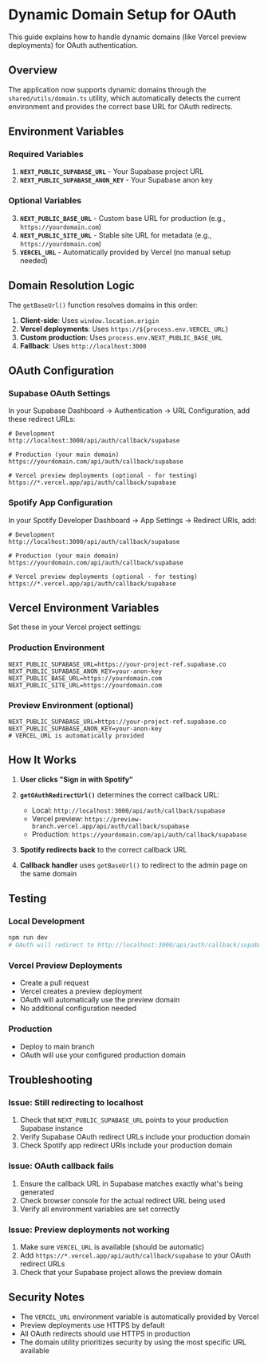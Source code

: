 # Dynamic Domain Setup for OAuth

This guide explains how to handle dynamic domains (like Vercel preview deployments) for OAuth authentication.

## Overview

The application now supports dynamic domains through the `shared/utils/domain.ts` utility, which automatically detects the current environment and provides the correct base URL for OAuth redirects.

## Environment Variables

### Required Variables

1. **`NEXT_PUBLIC_SUPABASE_URL`** - Your Supabase project URL
2. **`NEXT_PUBLIC_SUPABASE_ANON_KEY`** - Your Supabase anon key

### Optional Variables

3. **`NEXT_PUBLIC_BASE_URL`** - Custom base URL for production (e.g., `https://yourdomain.com`)
4. **`NEXT_PUBLIC_SITE_URL`** - Stable site URL for metadata (e.g., `https://yourdomain.com`)
5. **`VERCEL_URL`** - Automatically provided by Vercel (no manual setup needed)

## Domain Resolution Logic

The `getBaseUrl()` function resolves domains in this order:

1. **Client-side**: Uses `window.location.origin`
2. **Vercel deployments**: Uses `https://${process.env.VERCEL_URL}`
3. **Custom production**: Uses `process.env.NEXT_PUBLIC_BASE_URL`
4. **Fallback**: Uses `http://localhost:3000`

## OAuth Configuration

### Supabase OAuth Settings

In your Supabase Dashboard → Authentication → URL Configuration, add these redirect URLs:

```
# Development
http://localhost:3000/api/auth/callback/supabase

# Production (your main domain)
https://yourdomain.com/api/auth/callback/supabase

# Vercel preview deployments (optional - for testing)
https://*.vercel.app/api/auth/callback/supabase
```

### Spotify App Configuration

In your Spotify Developer Dashboard → App Settings → Redirect URIs, add:

```
# Development
http://localhost:3000/api/auth/callback/supabase

# Production (your main domain)
https://yourdomain.com/api/auth/callback/supabase

# Vercel preview deployments (optional - for testing)
https://*.vercel.app/api/auth/callback/supabase
```

## Vercel Environment Variables

Set these in your Vercel project settings:

### Production Environment

```
NEXT_PUBLIC_SUPABASE_URL=https://your-project-ref.supabase.co
NEXT_PUBLIC_SUPABASE_ANON_KEY=your-anon-key
NEXT_PUBLIC_BASE_URL=https://yourdomain.com
NEXT_PUBLIC_SITE_URL=https://yourdomain.com
```

### Preview Environment (optional)

```
NEXT_PUBLIC_SUPABASE_URL=https://your-project-ref.supabase.co
NEXT_PUBLIC_SUPABASE_ANON_KEY=your-anon-key
# VERCEL_URL is automatically provided
```

## How It Works

1. **User clicks "Sign in with Spotify"**
2. **`getOAuthRedirectUrl()`** determines the correct callback URL:

   - Local: `http://localhost:3000/api/auth/callback/supabase`
   - Vercel preview: `https://preview-branch.vercel.app/api/auth/callback/supabase`
   - Production: `https://yourdomain.com/api/auth/callback/supabase`

3. **Spotify redirects back** to the correct callback URL
4. **Callback handler** uses `getBaseUrl()` to redirect to the admin page on the same domain

## Testing

### Local Development

```bash
npm run dev
# OAuth will redirect to http://localhost:3000/api/auth/callback/supabase
```

### Vercel Preview Deployments

- Create a pull request
- Vercel creates a preview deployment
- OAuth will automatically use the preview domain
- No additional configuration needed

### Production

- Deploy to main branch
- OAuth will use your configured production domain

## Troubleshooting

### Issue: Still redirecting to localhost

1. Check that `NEXT_PUBLIC_SUPABASE_URL` points to your production Supabase instance
2. Verify Supabase OAuth redirect URLs include your production domain
3. Check Spotify app redirect URIs include your production domain

### Issue: OAuth callback fails

1. Ensure the callback URL in Supabase matches exactly what's being generated
2. Check browser console for the actual redirect URL being used
3. Verify all environment variables are set correctly

### Issue: Preview deployments not working

1. Make sure `VERCEL_URL` is available (should be automatic)
2. Add `https://*.vercel.app/api/auth/callback/supabase` to your OAuth redirect URLs
3. Check that your Supabase project allows the preview domain

## Security Notes

- The `VERCEL_URL` environment variable is automatically provided by Vercel
- Preview deployments use HTTPS by default
- All OAuth redirects should use HTTPS in production
- The domain utility prioritizes security by using the most specific URL available
